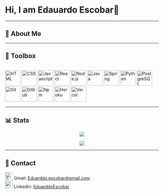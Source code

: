 # Hi, I am Edauardo Escobar👋

---
📖 About Me
---


---
🧰 Toolbox
---
\
<img src="https://cdn.worldvectorlogo.com/logos/html-1.svg" alt="HTML" height="50" width="50" />
<img src="https://cdn.worldvectorlogo.com/logos/css-3.svg" alt="CSS" height="50" width="50" />
<img src="https://cdn.worldvectorlogo.com/logos/logo-javascript.svg" alt="Javascript" height="50"/>
<img src="https://cdn.worldvectorlogo.com/logos/react-2.svg" alt="React" height="50" />
<img src="https://cdn.worldvectorlogo.com/logos/nodejs-icon.svg" alt="Node.js" height="50" />
<img src="https://cdn.worldvectorlogo.com/logos/java-4.svg" alt="Java" height="50" />
<img src="https://cdn.worldvectorlogo.com/logos/spring-3.svg" alt="Spring" height="50" />
<img src="https://cdn.worldvectorlogo.com/logos/python-5.svg" alt="Python" height="50" />
<img src="https://cdn.worldvectorlogo.com/logos/postgresql.svg" alt="PostgreSQL" height="50" />
<img src="https://cdn.worldvectorlogo.com/logos/git.svg" alt="Git" height="50" />
<img src="https://cdn.worldvectorlogo.com/logos/github-icon-1.svg" alt="Github" height="50" />
<img src="https://cdn.worldvectorlogo.com/logos/npm.svg" alt="Npm" height="50" />
<img src="https://cdn.worldvectorlogo.com/logos/heroku-4.svg" alt="Heroku" height="50" />
<img src="https://cdn.worldvectorlogo.com/logos/vercel.svg" alt="Vercel" height="50" />

---
📊 Stats
---
<p align="center">
  <img src="https://github-readme-stats.vercel.app/api?username=eduarddoescobar&theme=radical" />
 </p>
 
<p align="center">
  <img src="https://github-readme-stats.vercel.app/api/top-langs/?username=eduarddoescobar&hide=html,css&theme=radical" />
</p>

---
🤝 Contact
---

<img src="https://cdn.worldvectorlogo.com/logos/gmail-icon.svg" alt="Gmail" width="25"/> Gmail: <a href="mailto:eduarddoescobar@gmail.com">Eduarddo.escobar@gmail.com</a><br />
<img src="https://cdn.worldvectorlogo.com/logos/linkedin-icon-2.svg" alt="Linkedin" width="25"/> LinkedIn: <a href="https://www.linkedin.com/in/eduarddoescobar" target="_blank">EduarddoEscobar</a>
